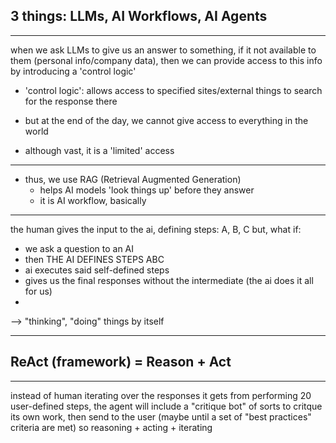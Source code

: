 ## 3 things: LLMs, AI Workflows, AI Agents

---

when we ask LLMs to give us an answer to something, if it not available to them (personal info/company data), then we can provide access to this info by introducing a 'control logic'
  - 'control logic': allows access to specified sites/external things to search for the response there

- but at the end of the day, we cannot give access to everything in the world
- although vast, it is a 'limited' access

---

- thus, we use RAG (Retrieval Augmented Generation)
  - helps AI models 'look things up' before they answer
  - it is AI workflow, basically

---

the human gives the input to the ai, defining steps: A, B, C
but, what if:
- we ask a question to an AI
- then THE AI DEFINES STEPS ABC
- ai executes said self-defined steps
- gives us the final responses without the intermediate (the ai does it all for us)
- 
--> "thinking", "doing" things by itself

---

## ReAct (framework) = Reason + Act

---

instead of human iterating over the responses it gets from performing 20 user-defined steps, the agent will include a "critique bot" of sorts to critque its own work, then send to the user
                                                                                                                    (maybe until a set of "best practices" criteria are met)
so reasoning + acting + iterating
